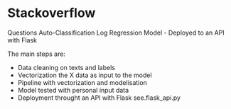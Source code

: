 # Stackoverflow
Questions Auto-Classification Log Regression Model - Deployed to an API with Flask


The main steps are:
- Data cleaning on texts and labels
- Vectorization the X data as input to the model
- Pipeline with vectorization and modelisation 
- Model tested with personal input data 
- Deployment throught an API with Flask see.flask_api.py

